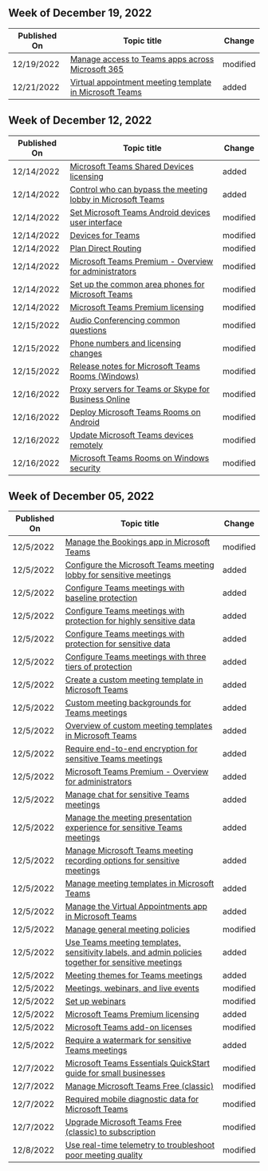<!-- This file is generated automatically each week. Changes made to this file will be overwritten.-->



## Week of December 19, 2022


| Published On |Topic title | Change |
|------|------------|--------|
| 12/19/2022 | [Manage access to Teams apps across Microsoft 365](/MicrosoftTeams/manage-third-party-teams-apps) | modified |
| 12/21/2022 | [Virtual appointment meeting template in Microsoft Teams](/MicrosoftTeams/virtual-appointment-meeting-template) | added |


## Week of December 12, 2022


| Published On |Topic title | Change |
|------|------------|--------|
| 12/14/2022 | [Microsoft Teams Shared Devices licensing](/MicrosoftTeams/teams-add-on-licensing/teams-shared-device-license) | added |
| 12/14/2022 | [Control who can bypass the meeting lobby in Microsoft Teams](/MicrosoftTeams/who-can-bypass-meeting-lobby) | added |
| 12/14/2022 | [Set Microsoft Teams Android devices user interface](/MicrosoftTeams/devices/teams-android-devices-user-interface) | modified |
| 12/14/2022 | [Devices for Teams](/MicrosoftTeams/devices/teams-ip-phones) | modified |
| 12/14/2022 | [Plan Direct Routing](/MicrosoftTeams/direct-routing-plan) | modified |
| 12/14/2022 | [Microsoft Teams Premium - Overview for administrators](/MicrosoftTeams/enhanced-teams-experience) | modified |
| 12/14/2022 | [Set up the common area phones for Microsoft Teams](/MicrosoftTeams/set-up-common-area-phones) | modified |
| 12/14/2022 | [Microsoft Teams Premium licensing](/MicrosoftTeams/teams-add-on-licensing/licensing-enhance-teams) | modified |
| 12/15/2022 | [Audio Conferencing common questions](/MicrosoftTeams/audio-conferencing-common-questions) | modified |
| 12/15/2022 | [Phone numbers and licensing changes](/MicrosoftTeams/phone-numbers-licensing-changes) | modified |
| 12/15/2022 | [Release notes for Microsoft Teams Rooms (Windows)](/MicrosoftTeams/rooms/rooms-release-note) | modified |
| 12/16/2022 | [Proxy servers for Teams or Skype for Business Online](/MicrosoftTeams/proxy-servers-for-skype-for-business-online) | modified |
| 12/16/2022 | [Deploy Microsoft Teams Rooms on Android](/MicrosoftTeams/devices/collab-bar-deploy) | modified |
| 12/16/2022 | [Update Microsoft Teams devices remotely](/MicrosoftTeams/devices/remote-update) | modified |
| 12/16/2022 | [Microsoft Teams Rooms on Windows security](/MicrosoftTeams/rooms/security-windows) | modified |


## Week of December 05, 2022


| Published On |Topic title | Change |
|------|------------|--------|
| 12/5/2022 | [Manage the Bookings app in Microsoft Teams](/MicrosoftTeams/bookings-app-admin) | modified |
| 12/5/2022 | [Configure the Microsoft Teams meeting lobby for sensitive meetings](/MicrosoftTeams/configure-lobby-sensitive-meetings) | added |
| 12/5/2022 | [Configure Teams meetings with baseline protection](/MicrosoftTeams/configure-meetings-baseline-protection) | added |
| 12/5/2022 | [Configure Teams meetings with protection for highly sensitive data](/MicrosoftTeams/configure-meetings-highly-sensitive-protection) | added |
| 12/5/2022 | [Configure Teams meetings with protection for sensitive data](/MicrosoftTeams/configure-meetings-sensitive-protection) | added |
| 12/5/2022 | [Configure Teams meetings with three tiers of protection](/MicrosoftTeams/configure-meetings-three-tiers-protection) | added |
| 12/5/2022 | [Create a custom meeting template in Microsoft Teams](/MicrosoftTeams/create-custom-meeting-template) | added |
| 12/5/2022 | [Custom meeting backgrounds for Teams meetings](/MicrosoftTeams/custom-meeting-backgrounds) | added |
| 12/5/2022 | [Overview of custom meeting templates in Microsoft Teams](/MicrosoftTeams/custom-meeting-templates-overview) | added |
| 12/5/2022 | [Require end-to-end encryption for sensitive Teams meetings](/MicrosoftTeams/end-to-end-encrypted-meetings) | added |
| 12/5/2022 | [Microsoft Teams Premium - Overview for administrators](/MicrosoftTeams/enhanced-teams-experience) | added |
| 12/5/2022 | [Manage chat for sensitive Teams meetings](/MicrosoftTeams/manage-chat-sensitive-meetings) | added |
| 12/5/2022 | [Manage the meeting presentation experience for sensitive Teams meetings](/MicrosoftTeams/manage-meeting-presentation-experience) | added |
| 12/5/2022 | [Manage Microsoft Teams meeting recording options for sensitive meetings](/MicrosoftTeams/manage-meeting-recording-options) | added |
| 12/5/2022 | [Manage meeting templates in Microsoft Teams](/MicrosoftTeams/manage-meeting-templates) | added |
| 12/5/2022 | [Manage the Virtual Appointments app in Microsoft Teams](/MicrosoftTeams/manage-virtual-appointments-app) | added |
| 12/5/2022 | [Manage general meeting policies](/MicrosoftTeams/meeting-policies-in-teams-general) | modified |
| 12/5/2022 | [Use Teams meeting templates, sensitivity labels, and admin policies together for sensitive meetings](/MicrosoftTeams/meeting-templates-sensitivity-labels-policies) | added |
| 12/5/2022 | [Meeting themes for Teams meetings](/MicrosoftTeams/meeting-themes) | added |
| 12/5/2022 | [Meetings, webinars, and live events](/MicrosoftTeams/quick-start-meetings-live-events) | modified |
| 12/5/2022 | [Set up webinars](/MicrosoftTeams/set-up-webinars) | modified |
| 12/5/2022 | [Microsoft Teams Premium licensing](/MicrosoftTeams/teams-add-on-licensing/licensing-enhance-teams) | added |
| 12/5/2022 | [Microsoft Teams add-on licenses](/MicrosoftTeams/teams-add-on-licensing/microsoft-teams-add-on-licensing) | modified |
| 12/5/2022 | [Require a watermark for sensitive Teams meetings](/MicrosoftTeams/watermark-meeting-content-video) | added |
| 12/7/2022 | [Microsoft Teams Essentials QuickStart guide for small businesses](/MicrosoftTeams/get-started-with-teams-essentials) | modified |
| 12/7/2022 | [Manage Microsoft Teams Free (classic)](/MicrosoftTeams/manage-freemium) | modified |
| 12/7/2022 | [Required mobile diagnostic data for Microsoft Teams](/MicrosoftTeams/policy-control-diagnostic-data-mobile) | modified |
| 12/7/2022 | [Upgrade Microsoft Teams Free (classic) to subscription](/MicrosoftTeams/upgrade-freemium) | modified |
| 12/8/2022 | [Use real-time telemetry to troubleshoot poor meeting quality](/MicrosoftTeams/use-real-time-telemetry-to-troubleshoot-poor-meeting-quality) | modified |
